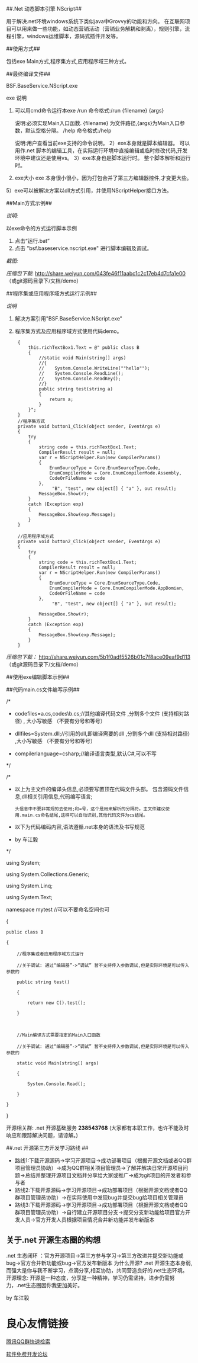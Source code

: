 
##.Net 动态脚本引擎 NScript##

  用于解决.net环境windows系统下类似java中Grovvy的功能和方向。
在互联网项目可以用来做一些功能，如动态营销活动（营销业务解耦和剥离），规则引擎，流程引擎，windows运维脚本，源码式插件开发等。


##使用方式##

 包括exe Main方式,程序集方式,应用程序域三种方式。

##最终编译文件##

  BSF.BaseService.NScript.exe

 
exe 说明
1) 可以用cmd命令运行本exe
   /run 命令格式:/run {filename} {args}    

   说明:必须实现Main入口函数. {filename} 为文件路径,{args}为Main入口参数，默认空格分隔。
   /help 命令格式:/help    

   说明:用户查看当前exe支持的命令说明。
2）exe本身就是脚本编辑器。
   可以用作.net 脚本的编辑工具，在实际运行环境中直接编辑或临时修改代码,开发环境中建议还是使用vs。
3）exe本身也是脚本运行时。
   整个脚本解析和运行时。
4) exe大小
   exe 本身很小很小，因为打包合并了第三方编辑器控件,才变更大些。

5）exe可以被解决方案以dll方式引用，并使用NScriptHelper接口方法。

 
##Main方式示例##

*说明:*

以exe命令的方式运行脚本示例 
1. 点击“运行.bat” 
2. 点击 "bsf.baseservice.nscript.exe" 进行脚本编辑及调试。 

*截图:*
  
*压缩包下载*:
http://share.weiyun.com/043fe46f11aabc1c2c17eb4d7cfa1e00  
（或git源码目录下/文档/demo）

 

##程序集或应用程序域方式运行示例##

*说明* 
1) 解决方案引用"BSF.BaseService.NScript.exe" 
2) 程序集方式及应用程序域方式使用代码demo。 

 

		{
	    	this.richTextBox1.Text = @" public class B
	        {
	            //static void Main(string[] args)
	            //{
	            //    System.Console.WriteLine(""hello"");
	            //    System.Console.ReadLine();
	            //    System.Console.ReadKey();
	            //}
	            public string test(string a)
	            {
	                return a;
	            }
	        }";
        }
        //程序集方式
        private void button1_Click(object sender, EventArgs e)
        {
            try
            {
                string code = this.richTextBox1.Text;
                CompilerResult result = null;
                var r = NScriptHelper.Run(new CompilerParams()
                {
                    EnumSourceType = Core.EnumSourceType.Code,
                    EnumCompilerMode = Core.EnumCompilerMode.Assembly,
                    CodeOrFileName = code
                },
                     "B", "test", new object[] { "a" }, out result);
                MessageBox.Show(r);
            }
            catch (Exception exp)
            {
                MessageBox.Show(exp.Message);
            }
        }

        //应用程序域方式
        private void button2_Click(object sender, EventArgs e)
        {
            try
            {
                string code = this.richTextBox1.Text;
                CompilerResult result = null;
                var r = NScriptHelper.Run(new CompilerParams()
                {
                    EnumSourceType = Core.EnumSourceType.Code,
                    EnumCompilerMode = Core.EnumCompilerMode.AppDomian,
                    CodeOrFileName = code
                },
                     "B", "test", new object[] { "a" }, out result);
               
                MessageBox.Show(r);
            }
            catch (Exception exp)
            {
                MessageBox.Show(exp.Message);
            }
        }
 
 
*压缩包下载：*
http://share.weiyun.com/5b1f0adf5526b01c7f8ace09eaf9d113  
（或git源码目录下/文档/demo）


##使用exe编辑脚本示例##
 

##代码main.cs文件编写示例##

 

/*

 * codefiles=a.cs,codes\b.cs;//其他编译代码文件 ,分割多个文件 (支持相对路径) , 大小写敏感 （不要有分号和等号）

 * dllfiles=System.dll;//引用的dll,即编译需要的dll ,分割多个dll (支持相对路径) ,大小写敏感 （不要有分号和等号）

 * compilerlanguage=csharp;//编译语言类型,默认C#,可以不写

 */

 

/*

* 以上为主文件的编译头信息,必须要写置顶在代码文件头部。 包含源码文件信息,dll相关引用信息,代码编写语言;

      头信息中不要非常规的去使用;和=号，这个是用来解析的分隔符。主文件建议使用.main.cs命名结尾,这样可以自动识别,其他代码文件为cs结尾。

* 以下为代码编码内容,语法遵循.net本身的语法及书写规范

* by 车江毅

*/

using System;

using System.Collections.Generic;

using System.Linq;

using System.Text;

 

namespace mytest //可以不要命名空间也可

{

    public class B

    {

        //程序集或者应用程序域方式运行

        //关于调试: 通过“编辑器”->“调试” 暂不支持传入参数调试,但是实际环境是可以传入参数的

        public string test()

        {

            return new C().test();

        }

 

        //Main编译方式需要指定的Main入口函数

        //关于调试: 通过“编辑器”->“调试” 暂不支持传入参数调试,但是实际环境是可以传入参数的

        static void Main(string[] args)

        {

            System.Console.Read();

        }

    }

}
 

开源相关群: .net 开源基础服务 **238543768**
(大家都有本职工作，也许不能及时响应和跟踪解决问题，请谅解。)

##.net 开源第三方开发学习路线 ##

- 路线1:下载开源源码->学习开源项目->成功部署项目（根据开源文档或者QQ群项目管理员协助）->成为QQ群相关项目管理员->了解并解决日常开源项目问题->总结并整理开源项目文档并分享给大家或推广->成为git项目的开发者和参与者
- 路线2:下载开源源码->学习开源项目->成功部署项目（根据开源文档或者QQ群项目管理员协助）->在实际使用中发现bug并提交bug给项目相关管理员
- 路线3:下载开源源码->学习开源项目->成功部署项目（根据开源文档或者QQ群项目管理员协助）->自行建立开源项目分支->提交分支新功能给项目官方开发人员->官方开发人员根据项目情况合并新功能并发布新版本

## 关于.net 开源生态圈的构想 ##
 .net 生态闭环 ：官方开源项目->第三方参与学习->第三方改进并提交新功能或bug->官方合并新功能或bug->官方发布新版本 
 为什么开源?  .net 开源生态本身弱,而强大是你与我不断学习，点滴分享,相互协助，共同营造良好的.net生态环境。 
 开源理念:  开源是一种态度，分享是一种精神，学习仍需坚持，进步仍需努力，.net生态圈因你我更加美好。 

by 车江毅




 # 良心友情链接

[腾讯QQ群快速检索](http://u.720life.cn/s/8cf73f7c)

[软件免费开发论坛](http://u.720life.cn/s/bbb01dc0)